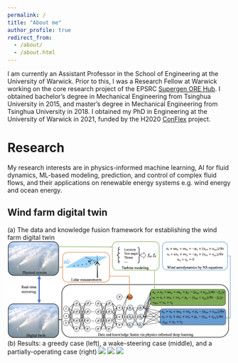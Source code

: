 ```yaml
---
permalink: /
title: "About me"
author_profile: true
redirect_from: 
  - /about/
  - /about.html
---
```


I am currently an Assistant Professor in the School of Engineering at the University of Warwick. Prior to this, I was a Research Fellow at Warwick working on the core research project of the EPSRC [Supergen ORE Hub](https://www.supergen-ore.net). I obtained bachelor’s degree in Mechanical Engineering from Tsinghua University in 2015, and master’s degree in Mechanical Engineering from Tsinghua University in 2018. I obtained my PhD in Engineering at the University of Warwick in 2021, funded by the H2020 [ConFlex](https://www.conflex.org) project.

Research
======
My research interests are in physics-informed machine learning, AI for fluid dynamics, ML-based modeling, prediction, and control of complex fluid flows, and their applications on renewable energy systems e.g. wind energy and ocean energy.
## Wind farm digital twin
(a) The data and knowledge fusion framework for establishing the wind farm digital twin
![](images/WFDT.jpg)
(b) Results: a greedy case (left), a wake-steering case (middle), and a partially-operating case (right)
<img src="https://zhangxcii.github.io/images/case1.mp4" width="300"> 
<img src="https://zhangxcii.github.io/images/case2.mp4" width="300">
<img src="https://zhangxcii.github.io/images/case3.mp4" width="300">



